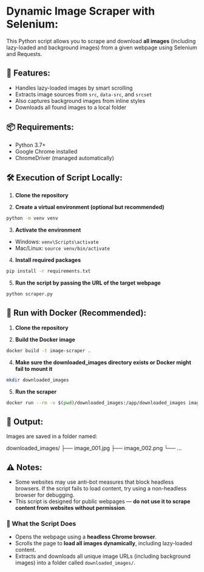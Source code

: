 # Dynamic Image Scraper with Selenium:

This Python script allows you to scrape and download **all images** (including lazy-loaded and background images) from a given webpage using Selenium and Requests.

## 🚀 Features: 

- Handles lazy-loaded images by smart scrolling
- Extracts image sources from `src`, `data-src`, and `srcset`
- Also captures background images from inline styles
- Downloads all found images to a local folder

## 📦 Requirements: 

- Python 3.7+
- Google Chrome installed
- ChromeDriver (managed automatically)

## 🛠 Execution of Script Locally:

1. **Clone the repository**

2. **Create a virtual environment (optional but recommended)**

```bash
python -m venv venv
```

3. **Activate the environment**
   
 - Windows: `venv\Scripts\activate`
 - Mac/Linux: `source venv/bin/activate`

4. **Install required packages**

```bash
pip install -r requirements.txt
```

5. **Run the script by passing the URL of the target webpage**

```bash
python scraper.py
```

## 🐳 Run with Docker (Recommended):

1. **Clone the repository**

2. **Build the Docker image**

```bash
docker build -t image-scraper .
```

4. **Make sure the downloaded_images directory exists or Docker might fail to mount it**
```bash
mkdir downloaded_images
```

5. **Run the scraper**
```bash
docker run --rm -v $(pwd)/downloaded_images:/app/downloaded_images image-scraper
```

## 📁 Output:

Images are saved in a folder named:


downloaded_images/
├── image_001.jpg
├── image_002.png
└── ...

## ⚠️ Notes:

- Some websites may use anti-bot measures that block headless browsers. If the script fails to load content, try using a non-headless browser for debugging.
- This script is designed for public webpages — **do not use it to scrape content from websites without permission**.

### 🧭 What the Script Does

- Opens the webpage using a **headless Chrome browser**.
- Scrolls the page to **load all images dynamically**, including lazy-loaded content.
- Extracts and downloads all unique image URLs (including background images) into a folder called `downloaded_images/`.
